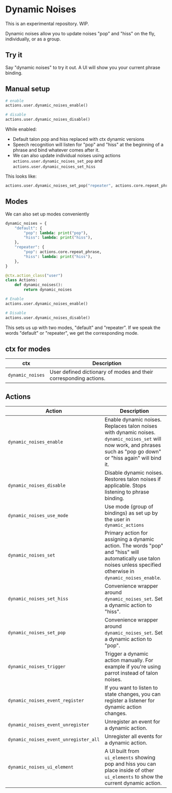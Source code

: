 # Dynamic Noises

This is an experimental repository. WIP.

Dynamic noises allow you to update noises "pop" and "hiss" on the fly, individually, or as a group.

## Try it
Say "dynamic noises" to try it out. A UI will show you your current phrase binding.

## Manual setup
```python
# enable
actions.user.dynamic_noises_enable()

# disable
actions.user.dynamic_noises_disable()
```

While enabled:
- Default talon pop and hiss replaced with ctx dynamic versions
- Speech recognition will listen for "pop" and "hiss" at the beginning of a phrase and bind whatever comes after it.
- We can also update individual noises using actions `actions.user.dynamic_noises_set_pop` and `actions.user.dynamic_noises_set_hiss`

This looks like:
```python
actions.user.dynamic_noises_set_pop("repeater", actions.core.repeat_phrase)
```

## Modes
We can also set up modes conveniently

```python
dynamic_noises = {
    "default": {
        "pop": lambda: print("pop"),
        "hiss": lambda: print("hiss"),
    },
    "repeater": {
        "pop": actions.core.repeat_phrase,
        "hiss": lambda: print("hiss"),
    },
}

@ctx.action_class("user")
class Actions:
    def dynamic_noises():
        return dynamic_noises

# Enable
actions.user.dynamic_noises_enable()

# Disable
actions.user.dynamic_noises_disable()
```

This sets us up with two modes, "default" and "repeater". If we speak the words "default" or "repeater", we get the corresponding mode.

## ctx for modes
| ctx | Description |
| --- | --- |
| `dynamic_noises` | User defined dictionary of modes and their corresponding actions. |

## Actions
| Action | Description |
| --- | --- |
| `dynamic_noises_enable` | Enable dynamic noises. Replaces talon noises with dynamic noises. `dynamic_noises_set` will now work, and phrases such as "pop go down" or "hiss again" will bind it. |
| `dynamic_noises_disable` | Disable dynamic noises. Restores talon noises if applicable.  Stops listening to phrase binding. |
| `dynamic_noises_use_mode` | Use mode (group of bindings) as set up by the user in `dynamic_actions`
| `dynamic_noises_set` | Primary action for assigning a dynamic action. The words "pop" and "hiss" will automatically use talon noises unless specified otherwise in `dynamic_noises_enable`. |
| `dynamic_noises_set_hiss` | Convenience wrapper around `dynamic_noises_set`. Set a dynamic action to "hiss". |
| `dynamic_noises_set_pop` | Convenience wrapper around `dynamic_noises_set`. Set a dynamic action to "pop". |
| `dynamic_noises_trigger` | Trigger a dynamic action manually. For example if you're using parrot instead of talon noises. |
| `dynamic_noises_event_register` | If you want to listen to state changes, you can register a listener for dynamic action changes. |
| `dynamic_noises_event_unregister` | Unregister an event for a dynamic action. |
| `dynamic_noises_event_unregister_all` | Unregister all events for a dynamic action. |
| `dynamic_noises_ui_element` | A UI built from `ui_elements` showing pop and hiss you can place inside of other `ui_elements` to show the current dynamic action. |